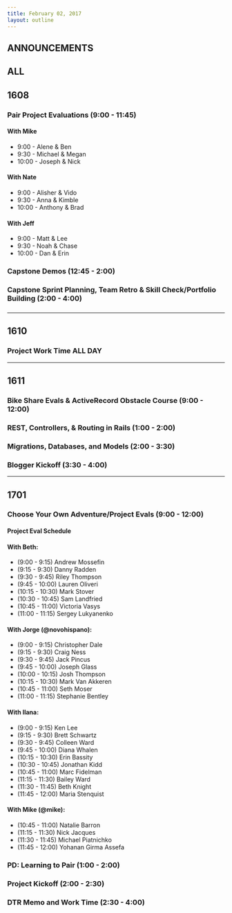 ```yaml
---
title: February 02, 2017
layout: outline
---
```


## ANNOUNCEMENTS

## ALL

## 1608

### Pair Project Evaluations (9:00 - 11:45)
#### With Mike
* 9:00 - Alene & Ben
* 9:30 - Michael & Megan
* 10:00 - Joseph & Nick

#### With Nate
* 9:00 - Alisher & Vido
* 9:30 - Anna & Kimble
* 10:00 - Anthony & Brad

#### With Jeff
* 9:00 - Matt & Lee
* 9:30 - Noah & Chase
* 10:00 - Dan & Erin

### Capstone Demos (12:45 - 2:00)

### Capstone Sprint Planning, Team Retro & Skill Check/Portfolio Building (2:00 - 4:00)

###

***

## 1610

### Project Work Time ALL DAY

***

## 1611

### Bike Share Evals & ActiveRecord Obstacle Course (9:00 - 12:00)

### REST, Controllers, & Routing in Rails (1:00 - 2:00)

### Migrations, Databases, and Models (2:00 - 3:30)

### Blogger Kickoff (3:30 - 4:00)

***

## 1701

### Choose Your Own Adventure/Project Evals (9:00 - 12:00)

#### Project Eval Schedule

#### With Beth:

<!-- COMPLETE ME: -->
*   (9:00 - 9:15) Andrew Mossefin
*   (9:15 - 9:30) Danny Radden
*   (9:30 - 9:45) Riley Thompson
*   (9:45 - 10:00) Lauren Oliveri
*   (10:15 - 10:30) Mark Stover
*   (10:30 - 10:45) Sam Landfried
*   (10:45 - 11:00) Victoria Vasys
*   (11:00 - 11:15) Sergey Lukyanenko

#### With Jorge (@novohispano):

<!-- DATE NIGHT: -->
*   (9:00 - 9:15) Christopher Dale
*   (9:15 - 9:30) Craig Ness
*   (9:30 - 9:45) Jack Pincus
*   (9:45 - 10:00) Joseph Glass
*   (10:00 - 10:15) Josh Thompson
*   (10:15 - 10:30) Mark Van Akkeren
*   (10:45 - 11:00) Seth Moser
*   (11:00 - 11:15) Stephanie Bentley

#### With Ilana:

<!-- FLASHCARDS: -->
*   (9:00 - 9:15) Ken Lee
*   (9:15 - 9:30) Brett Schwartz
*   (9:30 - 9:45) Colleen Ward
*   (9:45 - 10:00) Diana Whalen
*   (10:15 - 10:30) Erin Bassity
*   (10:30 - 10:45) Jonathan Kidd
*   (10:45 - 11:00) Marc Fidelman
*   (11:15 - 11:30) Bailey Ward
*   (11:30 - 11:45) Beth Knight
*   (11:45 - 12:00) Maria Stenquist

#### With Mike (@mike):

<!-- FLASHCARDS: -->
*   (10:45 - 11:00) Natalie Barron
*   (11:15 - 11:30) Nick Jacques
*   (11:30 - 11:45) Michael Piatnichko
*   (11:45 - 12:00) Yohanan Girma Assefa

### PD: Learning to Pair (1:00 - 2:00)

### Project Kickoff (2:00 - 2:30)

### DTR Memo and Work Time (2:30 - 4:00)
